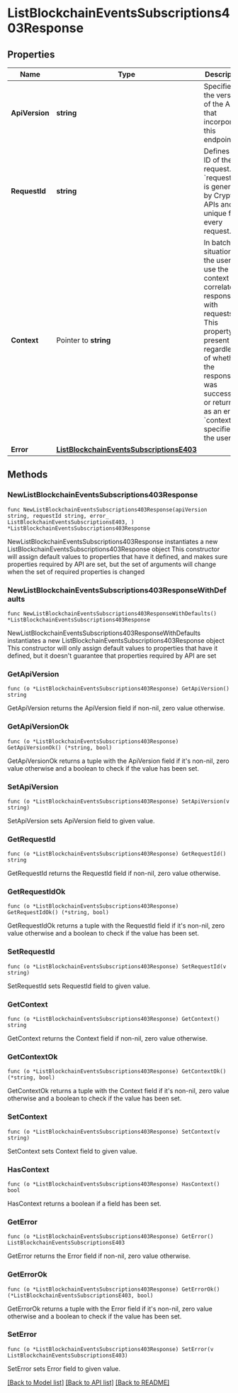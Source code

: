 # ListBlockchainEventsSubscriptions403Response

## Properties

Name | Type | Description | Notes
------------ | ------------- | ------------- | -------------
**ApiVersion** | **string** | Specifies the version of the API that incorporates this endpoint. | 
**RequestId** | **string** | Defines the ID of the request. The &#x60;requestId&#x60; is generated by Crypto APIs and it&#39;s unique for every request. | 
**Context** | Pointer to **string** | In batch situations the user can use the context to correlate responses with requests. This property is present regardless of whether the response was successful or returned as an error. &#x60;context&#x60; is specified by the user. | [optional] 
**Error** | [**ListBlockchainEventsSubscriptionsE403**](ListBlockchainEventsSubscriptionsE403.md) |  | 

## Methods

### NewListBlockchainEventsSubscriptions403Response

`func NewListBlockchainEventsSubscriptions403Response(apiVersion string, requestId string, error_ ListBlockchainEventsSubscriptionsE403, ) *ListBlockchainEventsSubscriptions403Response`

NewListBlockchainEventsSubscriptions403Response instantiates a new ListBlockchainEventsSubscriptions403Response object
This constructor will assign default values to properties that have it defined,
and makes sure properties required by API are set, but the set of arguments
will change when the set of required properties is changed

### NewListBlockchainEventsSubscriptions403ResponseWithDefaults

`func NewListBlockchainEventsSubscriptions403ResponseWithDefaults() *ListBlockchainEventsSubscriptions403Response`

NewListBlockchainEventsSubscriptions403ResponseWithDefaults instantiates a new ListBlockchainEventsSubscriptions403Response object
This constructor will only assign default values to properties that have it defined,
but it doesn't guarantee that properties required by API are set

### GetApiVersion

`func (o *ListBlockchainEventsSubscriptions403Response) GetApiVersion() string`

GetApiVersion returns the ApiVersion field if non-nil, zero value otherwise.

### GetApiVersionOk

`func (o *ListBlockchainEventsSubscriptions403Response) GetApiVersionOk() (*string, bool)`

GetApiVersionOk returns a tuple with the ApiVersion field if it's non-nil, zero value otherwise
and a boolean to check if the value has been set.

### SetApiVersion

`func (o *ListBlockchainEventsSubscriptions403Response) SetApiVersion(v string)`

SetApiVersion sets ApiVersion field to given value.


### GetRequestId

`func (o *ListBlockchainEventsSubscriptions403Response) GetRequestId() string`

GetRequestId returns the RequestId field if non-nil, zero value otherwise.

### GetRequestIdOk

`func (o *ListBlockchainEventsSubscriptions403Response) GetRequestIdOk() (*string, bool)`

GetRequestIdOk returns a tuple with the RequestId field if it's non-nil, zero value otherwise
and a boolean to check if the value has been set.

### SetRequestId

`func (o *ListBlockchainEventsSubscriptions403Response) SetRequestId(v string)`

SetRequestId sets RequestId field to given value.


### GetContext

`func (o *ListBlockchainEventsSubscriptions403Response) GetContext() string`

GetContext returns the Context field if non-nil, zero value otherwise.

### GetContextOk

`func (o *ListBlockchainEventsSubscriptions403Response) GetContextOk() (*string, bool)`

GetContextOk returns a tuple with the Context field if it's non-nil, zero value otherwise
and a boolean to check if the value has been set.

### SetContext

`func (o *ListBlockchainEventsSubscriptions403Response) SetContext(v string)`

SetContext sets Context field to given value.

### HasContext

`func (o *ListBlockchainEventsSubscriptions403Response) HasContext() bool`

HasContext returns a boolean if a field has been set.

### GetError

`func (o *ListBlockchainEventsSubscriptions403Response) GetError() ListBlockchainEventsSubscriptionsE403`

GetError returns the Error field if non-nil, zero value otherwise.

### GetErrorOk

`func (o *ListBlockchainEventsSubscriptions403Response) GetErrorOk() (*ListBlockchainEventsSubscriptionsE403, bool)`

GetErrorOk returns a tuple with the Error field if it's non-nil, zero value otherwise
and a boolean to check if the value has been set.

### SetError

`func (o *ListBlockchainEventsSubscriptions403Response) SetError(v ListBlockchainEventsSubscriptionsE403)`

SetError sets Error field to given value.



[[Back to Model list]](../README.md#documentation-for-models) [[Back to API list]](../README.md#documentation-for-api-endpoints) [[Back to README]](../README.md)


